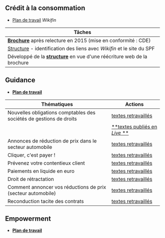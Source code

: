 ## Crédit à la consommation

* [Plan de travail](https://sites.google.com/site/rdwebprep/home/wikifin) *Wikifin*

| Tâches |
| --- |
| [**Brochure**](http://economie.fgov.be/fr/binaries/Le_credit_a_la_consommation_tcm326-221772.pdf) après relecture en 2015 (mise en conformité : CDE) |
| [Structure](Map.png) - identification des liens avec *Wikifin* et le site du SPF |
| Développé de la [**structure**](CCom_Develop.pdf) en vue d'une réécriture web de la brochure |

## Guidance

* [**Plan de travail**](https://sites.google.com/site/rdwebprep/home/guidance)

| Thématiques | Actions |
| --- | --- |
| Nouvelles obligations comptables des sociétés de gestions de droits | [textes retravaillés](https://sites.google.com/site/rdwebprep/work/level_1/02) |
| &nbsp; | [**textes publiés en *Live* **](http://economie.fgov.be/fr/entreprises/Guidance/Societes_de_gestion_de_droits) |
| Annonces de réduction de prix dans le secteur automobile | [textes retravaillés](https://sites.google.com/site/rdwebprep/work/level_1/03) |
| Cliquer, c'est payer ! | [textes retravaillés](https://sites.google.com/site/rdwebprep/work/level_1/04) |
| Prévenez votre contentieux client | [textes retravaillés](https://sites.google.com/site/rdwebprep/work/level_1/07) |
| Paiements en liquide en euro | [textes retravaillés](https://sites.google.com/site/rdwebprep/work/level_1/08) |
| Droit de rétractation | [textes retravaillés](https://sites.google.com/site/rdwebprep/work/level_1/14) |
| Comment annoncer vos réductions de prix (secteur automobile) | [textes retravaillés](https://sites.google.com/site/rdwebprep/work/level_1/15) |
| Reconduction tacite des contrats | [textes retravaillés](https://sites.google.com/site/rdwebprep/work/level_1/16) |

## Empowerment

* [**Plan de travail**](https://sites.google.com/site/rdwebprep/home/empowerment)
